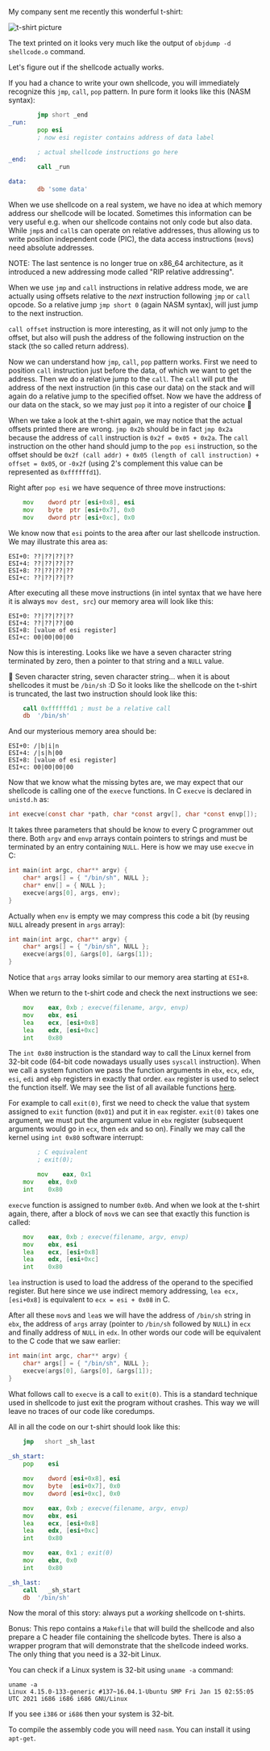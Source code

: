 

My company sent me recently this wonderful t-shirt:

![t-shirt picture](imgs/tshirt.jpeg)

The text printed on it looks very much like the output of `objdump -d shellcode.o` command.

Let's figure out if the shellcode actually works.

If you had a chance to write your own shellcode, you will immediately recognize this `jmp`, `call`, `pop` pattern.
In pure form it looks like this (NASM syntax):
```asm
        jmp short _end
_run:
        pop esi
        ; now esi register contains address of data label

        ; actual shellcode instructions go here
_end:
        call _run 

data:
        db 'some data'
```
When we use shellcode on a real system, we have no idea at which memory address our shellcode will be located. Sometimes this information can be very useful e.g. when our shellcode contains not only code but also data.
While `jmp`s and `call`s can operate on relative addresses, thus allowing us to write position independent code (PIC), the data access instructions (`mov`s) need absolute addresses. 

NOTE: The last sentence is no longer true on x86_64 architecture, as it introduced a new addressing mode called "RIP relative addressing".

When we use `jmp` and `call` instructions in relative address mode, we are actually using offsets relative to the _next_ instruction following `jmp` or `call` opcode.
So a relative jump `jmp short 0` (again NASM syntax), will just jump to the next instruction.

`call offset` instruction is more interesting, as it will not only jump to the offset, but also will push the address of the following instruction on the stack (the so called return address).

Now we can understand how `jmp`, `call`, `pop` pattern works.
First we need to position `call` instruction just before the data, of which we want to get the address. Then we do a relative jump to the `call`. The `call` will put the address of the next instruction (in this case our data) on the stack and will again do a relative jump to the specified offset. Now we have the address of our data on the stack, so we may just `pop` it into a register of our choice :tada:

When we take a look at the t-shirt again, we may notice that the actual offsets printed there are wrong. `jmp 0x2b` should be in fact `jmp 0x2a` because the address of `call` instruction is `0x2f = 0x05 + 0x2a`. The `call` instruction on the other hand should jump to the `pop esi` instruction, so the offset should be `0x2f (call addr) + 0x05 (length of call instruction) + offset = 0x05`, or `-0x2f` (using 2's complement this value can be represented as `0xffffffd1`).

Right after `pop esi` we have sequence of three move instructions:
```asm
	mov    dword ptr [esi+0x8], esi
	mov    byte  ptr [esi+0x7], 0x0
	mov    dword ptr [esi+0xc], 0x0
```
We know now that `esi` points to the area after our last shellcode instruction.
We may illustrate this area as:
```
ESI+0: ??|??|??|?? 
ESI+4: ??|??|??|??
ESI+8: ??|??|??|??
ESI+c: ??|??|??|??
```
After executing all these move instructions (in intel syntax that we have here it is always `mov dest, src`) our memory area will look like this:
```
ESI+0: ??|??|??|?? 
ESI+4: ??|??|??|00
ESI+8: [value of esi register]
ESI+c: 00|00|00|00
```

Now this is interesting. Looks like we have a seven character string terminated by zero, then a pointer to that string and a `NULL` value.

:thinking: Seven character string, seven character string...  when it is about shellcodes it must be `/bin/sh` :D So it looks like the shellcode on the t-shirt is truncated, the last two instruction should look like this:
```asm
	call 0xffffffd1 ; must be a relative call
	db  '/bin/sh'
```
And our mysterious memory area should be:
```
ESI+0: /|b|i|n 
ESI+4: /|s|h|00
ESI+8: [value of esi register]
ESI+c: 00|00|00|00
```

Now that we know what the missing bytes are, we may expect that our shellcode is calling one of the `execve` functions.
In C `execve` is declared in `unistd.h` as:
```c
int execve(const char *path, char *const argv[], char *const envp[]);
```
It takes three parameters that should be know to every C programmer out there.
Both `argv` and `envp` arrays contain pointers to strings and must be terminated
by an entry containing `NULL`. Here is how we may use `execve` in C:
```c
int main(int argc, char** argv) {
	char* args[] = { "/bin/sh", NULL };
	char* env[] = { NULL };
	execve(args[0], args, env);
}
```
Actually when `env` is empty we may compress this code a bit (by reusing `NULL` already present in `args` array):
```c
int main(int argc, char** argv) {
	char* args[] = { "/bin/sh", NULL };
	execve(args[0], &args[0], &args[1]);
}
```
Notice that `args` array looks similar to our memory area starting at `ESI+8`.

When we return to the t-shirt code and check the next instructions we see:
```asm
	mov    eax, 0xb ; execve(filename, argv, envp)
	mov    ebx, esi 
	lea    ecx, [esi+0x8] 
	lea    edx, [esi+0xc]
	int    0x80
```
The `int 0x80` instruction is the standard way to call the Linux kernel from 32-bit code (64-bit code nowadays usually uses `syscall` instruction).
When we call a system function we pass the function arguments in
`ebx`, `ecx`, `edx`, `esi`, `edi` and `ebp` registers in exactly that order.
`eax` register is used to select the function itself. We may see the list of all available functions [here](https://chromium.googlesource.com/chromiumos/docs/+/master/constants/syscalls.md#x86-32_bit).

For example to call `exit(0)`, first we need to check the value that system assigned to `exit` function (`0x01`) and put it in `eax` register.
`exit(0)` takes one argument, we must put the argument value in `ebx` register
(subsequent arguments would go in `ecx`, then `edx` and so on).
Finally we may call the kernel using `int 0x80` software interrupt:
```asm
        ; C equivalent
        ; exit(0);

        mov    eax, 0x1
	mov    ebx, 0x0
	int    0x80
```

`execve` function is assigned to number `0x0b`. And when we look at the t-shirt again, there, after a block of `mov`s we can see that exactly this function is
called:
```asm
	mov    eax, 0xb ; execve(filename, argv, envp)
	mov    ebx, esi 
	lea    ecx, [esi+0x8] 
	lea    edx, [esi+0xc]
	int    0x80
```
`lea` instruction is used to load the address of the operand to the specified register.
But here since we use indirect memory addressing, `lea ecx, [esi+0x8]`
is equivalent to `ecx = esi + 0x08` in C.

After all these `mov`s and `lea`s we will have the address of `/bin/sh` string in `ebx`, the address of `args` array (pointer to `/bin/sh` followed by `NULL`)
in `ecx` and finally address of `NULL` in `edx`.
In other words our code will be equivalent to the C code that we saw earlier:
```c
int main(int argc, char** argv) {
	char* args[] = { "/bin/sh", NULL };
	execve(args[0], &args[0], &args[1]);
}
```

What follows call to `execve` is a call to `exit(0)`. This is a standard technique used in shellcode to just exit the program without crashes. This way we will leave no traces of our code like coredumps.

All in all the code on our t-shirt should look like this:
```asm
	jmp   short _sh_last
 
_sh_start:
	pop    esi

	mov    dword [esi+0x8], esi
	mov    byte  [esi+0x7], 0x0
	mov    dword [esi+0xc], 0x0

	mov    eax, 0xb ; execve(filename, argv, envp)
	mov    ebx, esi 
	lea    ecx, [esi+0x8] 
	lea    edx, [esi+0xc]
	int    0x80

	mov    eax, 0x1 ; exit(0)
	mov    ebx, 0x0
	int    0x80

_sh_last:
	call   _sh_start
	db  '/bin/sh'
```

Now the moral of this story: always put a _working_ shellcode on t-shirts.

Bonus: This repo contains a `Makefile` that will build the shellcode and also prepare a C header file containing the shellcode bytes. There is also a wrapper program that will demonstrate that the shellcode indeed works. The only thing that you need is a 32-bit Linux.

You can check if a Linux system is 32-bit using `uname -a` command:
```
uname -a
Linux 4.15.0-133-generic #137~16.04.1-Ubuntu SMP Fri Jan 15 02:55:05 UTC 2021 i686 i686 i686 GNU/Linux
```
If you see `i386` or `i686` then your system is 32-bit.

To compile the assembly code you will need `nasm`. You can install it using `apt-get`.